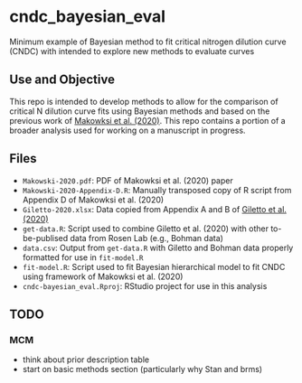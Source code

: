 # cndc_bayesian_eval
Minimum example of Bayesian method to fit critical nitrogen dilution curve (CNDC) with intended to explore new methods to evaluate curves

## Use and Objective
This repo is intended to develop methods to allow for the comparison of critical N dilution curve fits using Bayesian methods and based on the previous work of [Makowksi et al. (2020)](http://doi.org/10.1016/j.eja.2020.126076). This repo contains a portion of a broader analysis used for working on a manuscript in progress.

## Files
- `Makowski-2020.pdf`: PDF of Makowksi et al. (2020) paper  
- `Makowski-2020-Appendix-D.R`: Manually transposed copy of R script from Appendix D of Makowksi et al. (2020)  
- `Giletto-2020.xlsx`: Data copied from Appendix A and B of [Giletto et al. (2020)](http://doi.org/10.1016/j.eja.2020.126114)  
- `get-data.R`: Script used to combine Giletto et al. (2020) with other to-be-publised data from Rosen Lab (e.g., Bohman data)  
- `data.csv`: Output from `get-data.R` with Giletto and Bohman data properly formatted for use in `fit-model.R`  
- `fit-model.R`: Script used to fit Bayesian hierarchical model to fit CNDC using framework of Makowksi et al. (2020)  
- `cndc-bayesian_eval.Rproj`: RStudio project for use in this analysis  

## TODO

### MCM

- think about prior description table
- start on basic methods section (particularly why Stan and brms)
